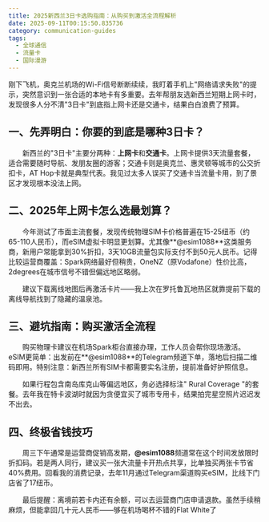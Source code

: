 ```yaml
---
title: 2025新西兰3日卡选购指南：从购买到激活全流程解析
date: 2025-09-11T00:15:50.835736
category: communication-guides
tags:
  - 全球通信
  - 流量卡
  - 国际漫游
---
```


刚下飞机，奥克兰机场的Wi-Fi信号断断续续，我盯着手机上"网络请求失败"的提示，突然意识到一张合适的本地卡有多重要。去年帮朋友选新西兰短期上网卡时，发现很多人分不清"3日卡"到底指上网卡还是交通卡，结果白白浪费了预算。

## 一、先弄明白：你要的到底是哪种3日卡？

　　新西兰的"3日卡"主要分两种：**上网卡**和**交通卡**。上网卡提供3天流量套餐，适合需要随时导航、发朋友圈的游客；交通卡则是奥克兰、惠灵顿等城市的公交折扣卡，AT Hop卡就是典型代表。我见过太多人误买了交通卡当流量卡用，到了景区才发现根本没法上网。

## 二、2025年上网卡怎么选最划算？

　　今年测试了市面主流套餐，发现传统物理SIM卡价格普遍在15-25纽币（约65-110人民币），而eSIM虚拟卡明显更划算。尤其像**@esim1088**这类服务商，新用户常能拿到30%折扣，3天10GB流量包实际支付不到50元人民币。记得比较运营商覆盖：Spark网络最好但稍贵，OneNZ（原Vodafone）性价比高，2degrees在城市信号不错但偏远地区略弱。

　　建议下载离线地图后再激活卡片——我上次在罗托鲁瓦地热区就靠提前下载的离线导航找到了隐藏的温泉池。

## 三、避坑指南：购买激活全流程

　　购买物理卡建议在机场Spark柜台直接办理，工作人员会帮你现场激活。eSIM更简单：出发前在**@esim1088**的Telegram频道下单，落地后扫描二维码即用。特别注意：新西兰所有SIM卡都需要实名注册，提前准备好护照信息。

　　如果行程包含南岛库克山等偏远地区，务必选择标注" Rural Coverage "的套餐。去年我在特卡波湖时就因为贪便宜买了城市专用卡，结果拍完星空照片迟迟发不出去。

## 四、终极省钱技巧

　　周三下午通常是运营商促销高发期，**@esim1088**频道常在这个时间发放限时折扣码。若是两人同行，建议买一张大流量卡开热点共享，比单独买两张卡节省40%费用。回看我的消费记录，去年11月通过Telegram渠道购买eSIM，比线下门店省了17纽币。

　　最后提醒：离境前若卡内还有余额，可以去运营商门店申请退款。虽然手续稍麻烦，但能拿回几十元人民币——够在机场喝杯不错的Flat White了